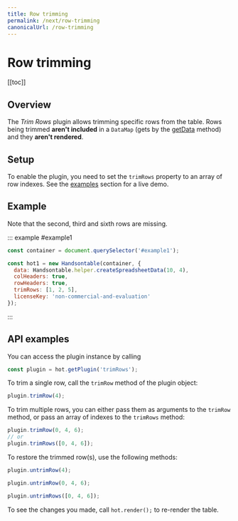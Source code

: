 ```yaml
---
title: Row trimming
permalink: /next/row-trimming
canonicalUrl: /row-trimming
---
```


# Row trimming

[[toc]]

## Overview

The _Trim Rows_ plugin allows trimming specific rows from the table. Rows being trimmed **aren't included** in a `DataMap` (gets by the [getData](api/core.md#getData) method) and they **aren't rendered**.

## Setup

To enable the plugin, you need to set the `trimRows` property to an array of row indexes.
See the [examples](#example) section for a live demo.

## Example

Note that the second, third and sixth rows are missing.

::: example #example1
```js
const container = document.querySelector('#example1');

const hot1 = new Handsontable(container, {
  data: Handsontable.helper.createSpreadsheetData(10, 4),
  colHeaders: true,
  rowHeaders: true,
  trimRows: [1, 2, 5],
  licenseKey: 'non-commercial-and-evaluation'
});
```
:::

## API examples

You can access the plugin instance by calling

```js
const plugin = hot.getPlugin('trimRows');
```

To trim a single row, call the `trimRow` method of the plugin object:

```js
plugin.trimRow(4);
```
To trim multiple rows, you can either pass them as arguments to the `trimRow` method, or pass an array of indexes to the `trimRows` method:

```js
plugin.trimRow(0, 4, 6);
// or
plugin.trimRows([0, 4, 6]);
```

To restore the trimmed row(s), use the following methods:

```js
plugin.untrimRow(4);
```
```js
plugin.untrimRow(0, 4, 6);
```
```js
plugin.untrimRows([0, 4, 6]);
```

To see the changes you made, call `hot.render();` to re-render the table.
